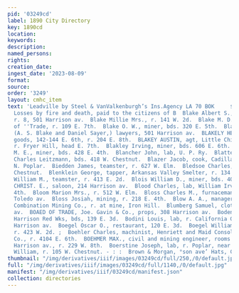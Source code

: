 ```yaml
---
pid: '03249cd'
label: 1890 City Directory
key: 1890cd
location: 
keywords: 
description: 
named_persons: 
rights: 
creation_date: 
ingest_date: '2023-08-09'
format: 
source: 
order: '3249'
layout: cmhc_item
text: 'Leadville by Steel & VanValkenburgh’s Ins.Agency LA 70 BOK     $150,000 In
  Losses by fire and death, paid to the citizens of B  Blake Albert S., (Blake & Sayer,)
  r. 8, 501 Harrison av.  Blake Millie Mrs., r. 141 W. 2d.  Blake M. D., with Board
  of ''Trade, r. 109 E. 7th.  Blake O. W., miner, bds. 320 E. 5th.  Blake & Sayer,
  (A. S. Blake and Daniel Sayer,) lawyers, 501 Harrison av.  BLAKELY HENRY M., dry
  goods, 142-144 E. 6th, r. 204 E. 8th.  BLAKEY AUSTIN, agt, Little Chief Mining Co.,
  r. Fryer Hill, head E. 7th.  Blakley Irving, miner, bds. 606 E. 6th.  Blanchard
  M. E., miner, bds. 428 E. 4th.  Blancher John, lab, U. P. Ry.  Blatter John, wagonmkr,
  Charles Leitzmann, bds. 418 W. Chestnut.  Blazer Jacob, cook, Cadillac House, 1315
  N. Poplar.  Biedden James, teamster, r. 627 W. Elm.  Bledsoe Charles, r. 821 W.
  Chestnut.  Blenklein George, tapper, Arkansas Valley Smelter, r. 134 SB. Hemlock.  Blodgett
  William M., teamster, r. 413 E. 2d.  Blois William D., miner, bds. 406 E. 5th.  BLOME
  CHRIST. E., saloon, 214 Harrison av.  Blood Charles, lab, William Irvine, 129 E.
  4th.  Bloom Marion Mrs., r. 512 W. Elm.  Bloss Charles M., furnaceman, r. 170 S.
  Toledo av.  Bloss Josiah, mining, r. 218 E. 4th.  Blow A. A., manager, Silver Cord
  Combination Mining Co., r. at mine, Iron Hill.  Blumberg Samuel, clothing, 122 Harrison
  av.  BOAED OF TRADE, Joe. Gavin & Co., props, 308 Harrison av.  Boden Patrick, lab,
  Harrison Red Wks, bds, 139 E. 3d.  Bodini Louis, lab, r. California Gulch, foot
  Harrison av.  Boegel Oscar O., restaurant, 120 E. 3d.  Boegel William, smelter,
  r. 423 W. 2d. ;  Boehler Charles, machinist, Henriett and Maid Consolidated Mining
  Co., r. 4104 E. 6th.  BOEHMER MAX., civil and mining engineer, rooms 8 and 10, 501
  Harrison av., r. 229 W. 8th.  Boerstine Joseph, lab, r. Poplar, near 17th.  Boesch
  William, r. 105 W. Chestnut. - : :  Brown & Morgan, °son ave’ Hats, Cans aid Furs    '
thumbnail: "/img/derivatives/iiif/images/03249cd/full/250,/0/default.jpg"
full: "/img/derivatives/iiif/images/03249cd/full/1140,/0/default.jpg"
manifest: "/img/derivatives/iiif/03249cd/manifest.json"
collection: directories
---
```

